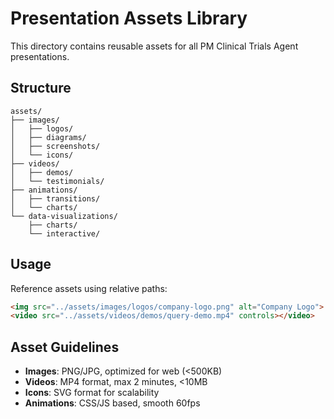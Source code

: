 # Presentation Assets Library

This directory contains reusable assets for all PM Clinical Trials Agent presentations.

## Structure

```
assets/
├── images/
│   ├── logos/
│   ├── diagrams/
│   ├── screenshots/
│   └── icons/
├── videos/
│   ├── demos/
│   └── testimonials/
├── animations/
│   ├── transitions/
│   └── charts/
└── data-visualizations/
    ├── charts/
    └── interactive/
```

## Usage

Reference assets using relative paths:
```html
<img src="../assets/images/logos/company-logo.png" alt="Company Logo">
<video src="../assets/videos/demos/query-demo.mp4" controls></video>
```

## Asset Guidelines

- **Images**: PNG/JPG, optimized for web (<500KB)
- **Videos**: MP4 format, max 2 minutes, <10MB
- **Icons**: SVG format for scalability
- **Animations**: CSS/JS based, smooth 60fps